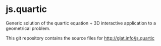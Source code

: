js.quartic
==========

Generic solution of the quartic equation + 3D interactive application to a geometrical problem.

This git repository contains the source files for http://glat.info/js.quartic
